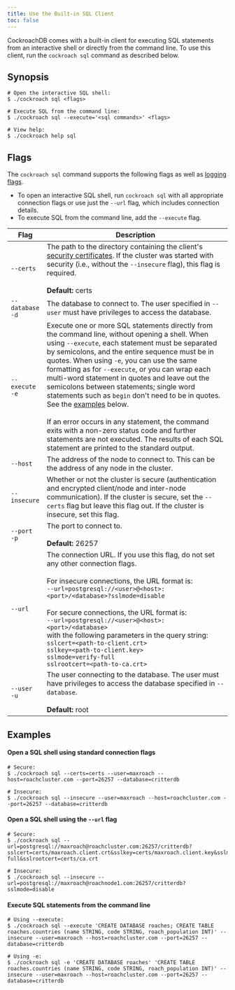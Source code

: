 ```yaml
---
title: Use the Built-in SQL Client
toc: false
---
```


CockroachDB comes with a built-in client for executing SQL statements from an interactive shell or directly from the command line. To use this client, run the `cockroach sql` command as described below.  

<div id="toc"></div>

## Synopsis

~~~ shell
# Open the interactive SQL shell:
$ ./cockroach sql <flags>

# Execute SQL from the command line:
$ ./cockroach sql --execute='<sql commands>' <flags>

# View help:
$ ./cockroach help sql
~~~

## Flags

The `cockroach sql` command supports the following flags as well as [logging flags](cockroach-commands.html#logging-flags).

- To open an interactive SQL shell, run `cockroach sql` with all appropriate connection flags or use just the `--url` flag, which includes connection details. 
- To execute SQL from the command line, add the `--execute` flag.

Flag | Description 
-----|------------
`--certs` | The path to the directory containing the client's [security certificates](create-security-certificates.html). If the cluster was started with security (i.e., without the `--insecure` flag), this flag is required. <br><br> **Default:** certs
`--database`<br>`-d` | The database to connect to. The user specified in `--user` must have privileges to access the database. 
`--execute`<br>`-e` | Execute one or more SQL statements directly from the command line, without opening a shell. When using `--execute`, each statement must be separated by semicolons, and the entire sequence must be in quotes. When using `-e`, you can use the same formatting as for `--execute`, or you can wrap each multi-word statement in quotes and leave out the semicolons between statements; single word statements such as `begin` don't need to be in quotes. See the [examples](#execute-sql-statements-from-the-command-line) below. <br><br>If an error occurs in any statement, the command exits with a non-zero status code and further statements are not executed. The results of each SQL statement are printed to the standard output.
`--host` | The address of the node to connect to. This can be the address of any node in the cluster.
`--insecure` | Whether or not the cluster is secure (authentication and encrypted client/node and inter-node communication). If the cluster is secure, set the `--certs` flag but leave this flag out. If the cluster is insecure, set this flag.
`--port`<br>`-p` | The port to connect to. <br><br>**Default:** 26257
`--url` | The connection URL. If you use this flag, do not set any other connection flags.<br><br>For insecure connections, the URL format is: <br>`--url=postgresql://<user>@<host>:<port>/<database>?sslmode=disable`<br><br>For secure connections, the URL format is:<br>`--url=postgresql://<user>@<host>:<port>/<database>`<br>with the following parameters in the query string:<br>`sslcert=<path-to-client.crt>`<br>`sslkey=<path-to-client.key>`<br>`sslmode=verify-full`<br>`sslrootcert=<path-to-ca.crt>` 
`--user`<br>`-u` | The user connecting to the database. The user must have privileges to access the database specified in `--database`. <br><br>**Default:** root

## Examples

#### Open a SQL shell using standard connection flags

~~~ shell
# Secure:
$ ./cockroach sql --certs=certs --user=maxroach --host=roachcluster.com --port=26257 --database=critterdb 

# Insecure:
$ ./cockroach sql --insecure --user=maxroach --host=roachcluster.com --port=26257 --database=critterdb 
~~~

#### Open a SQL shell using the `--url` flag

~~~ shell
# Secure:
$ ./cockroach sql --url=postgresql://maxroach@roachcluster.com:26257/critterdb?sslcert=certs/maxroach.client.crt&sslkey=certs/maxroach.client.key&sslmode=verify-full&sslrootcert=certs/ca.crt 

# Insecure:
$ ./cockroach sql --insecure --url=postgresql://maxroach@roachnode1.com:26257/critterdb?sslmode=disable 
~~~

#### Execute SQL statements from the command line

~~~ shell
# Using --execute:
$ ./cockroach sql --execute 'CREATE DATABASE roaches; CREATE TABLE roaches.countries (name STRING, code STRING, roach_population INT)' --insecure --user=maxroach --host=roachcluster.com --port=26257 --database=critterdb 

# Using -e:
$ ./cockroach sql -e 'CREATE DATABASE roaches' 'CREATE TABLE roaches.countries (name STRING, code STRING, roach_population INT)' --insecure --user=maxroach --host=roachcluster.com --port=26257 --database=critterdb  
~~~

